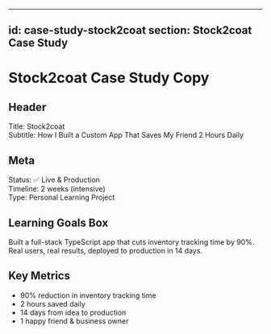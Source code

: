 ***

id: case-study-stock2coat
section: Stock2coat Case Study
------------------------------

# Stock2coat Case Study Copy

## Header

Title: Stock2coat\
Subtitle: How I Built a Custom App That Saves My Friend 2 Hours Daily

## Meta

Status: ✅ Live & Production\
Timeline: 2 weeks (intensive)\
Type: Personal Learning Project

## Learning Goals Box

Built a full-stack TypeScript app that cuts inventory tracking time by 90%. Real users, real results, deployed to production in 14 days.

## Key Metrics

*   90% reduction in inventory tracking time
*   2 hours saved daily
*   14 days from idea to production
*   1 happy friend & business owner
